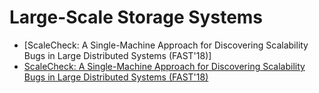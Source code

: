 # Large-Scale Storage Systems

- [ScaleCheck: A Single-Machine Approach for Discovering Scalability Bugs in Large Distributed Systems (FAST'18)]
- [ScaleCheck: A Single-Machine Approach for Discovering Scalability Bugs in Large Distributed Systems (FAST'18)](#fuzzing-challenges-and-reflections)
